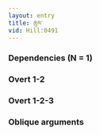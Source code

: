 ```yaml
---
layout: entry
title: ཆུམ་
vid: Hill:0491
---
```

### Dependencies (N = 1)


### Overt 1-2


### Overt 1-2-3


### Oblique arguments
